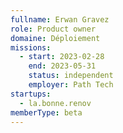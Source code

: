 ```yaml
---
fullname: Erwan Gravez
role: Product owner
domaine: Déploiement
missions:
  - start: 2023-02-28
    end: 2023-05-31
    status: independent
    employer: Path Tech
startups:
  - la.bonne.renov
memberType: beta
---
```


